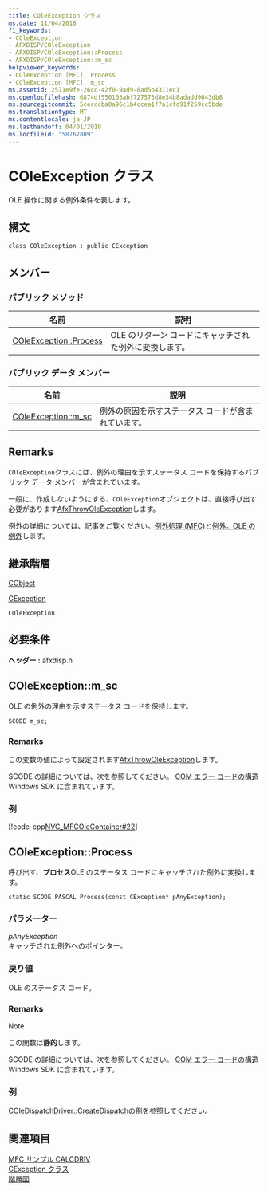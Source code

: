 ```yaml
---
title: COleException クラス
ms.date: 11/04/2016
f1_keywords:
- COleException
- AFXDISP/COleException
- AFXDISP/COleException::Process
- AFXDISP/COleException::m_sc
helpviewer_keywords:
- COleException [MFC], Process
- COleException [MFC], m_sc
ms.assetid: 2571e9fe-26cc-42f0-9ad9-8ad5b4311ec1
ms.openlocfilehash: 6874df550103abf727573d8e34b8adadd9643db8
ms.sourcegitcommit: 5cecccba0a96c1b4ccea1f7a1cfd91f259cc5bde
ms.translationtype: MT
ms.contentlocale: ja-JP
ms.lasthandoff: 04/01/2019
ms.locfileid: "58767809"
---
```

# <a name="coleexception-class"></a>COleException クラス

OLE 操作に関する例外条件を表します。

## <a name="syntax"></a>構文

```
class COleException : public CException
```

## <a name="members"></a>メンバー

### <a name="public-methods"></a>パブリック メソッド

|名前|説明|
|----------|-----------------|
|[COleException::Process](#process)|OLE のリターン コードにキャッチされた例外に変換します。|

### <a name="public-data-members"></a>パブリック データ メンバー

|名前|説明|
|----------|-----------------|
|[COleException::m_sc](#m_sc)|例外の原因を示すステータス コードが含まれています。|

## <a name="remarks"></a>Remarks

`COleException`クラスには、例外の理由を示すステータス コードを保持するパブリック データ メンバーが含まれています。

一般に、作成しないようにする、`COleException`オブジェクトは、直接呼び出す必要があります[AfxThrowOleException](exception-processing.md#afxthrowoleexception)します。

例外の詳細については、記事をご覧ください。[例外処理 (MFC)](../../mfc/exception-handling-in-mfc.md)と[例外。OLE の例外](../../mfc/exceptions-ole-exceptions.md)します。

## <a name="inheritance-hierarchy"></a>継承階層

[CObject](../../mfc/reference/cobject-class.md)

[CException](../../mfc/reference/cexception-class.md)

`COleException`

## <a name="requirements"></a>必要条件

**ヘッダー :** afxdisp.h

##  <a name="m_sc"></a>  COleException::m_sc

OLE の例外の理由を示すステータス コードを保持します。

```
SCODE m_sc;
```

### <a name="remarks"></a>Remarks

この変数の値によって設定されます[AfxThrowOleException](exception-processing.md#afxthrowoleexception)します。

SCODE の詳細については、次を参照してください。 [COM エラー コードの構造](/windows/desktop/com/structure-of-com-error-codes)Windows SDK に含まれています。

### <a name="example"></a>例

[!code-cpp[NVC_MFCOleContainer#22](../../mfc/codesnippet/cpp/coleexception-class_1.cpp)]

##  <a name="process"></a>  COleException::Process

呼び出す、**プロセス**OLE のステータス コードにキャッチされた例外に変換します。

```
static SCODE PASCAL Process(const CException* pAnyException);
```

### <a name="parameters"></a>パラメーター

*pAnyException*<br/>
キャッチされた例外へのポインター。

### <a name="return-value"></a>戻り値

OLE のステータス コード。

### <a name="remarks"></a>Remarks

> [!NOTE]
>  この関数は**静的**します。

SCODE の詳細については、次を参照してください。 [COM エラー コードの構造](/windows/desktop/com/structure-of-com-error-codes)Windows SDK に含まれています。

### <a name="example"></a>例

  [COleDispatchDriver::CreateDispatch](../../mfc/reference/coledispatchdriver-class.md#createdispatch)の例を参照してください。

## <a name="see-also"></a>関連項目

[MFC サンプル CALCDRIV](../../overview/visual-cpp-samples.md)<br/>
[CException クラス](../../mfc/reference/cexception-class.md)<br/>
[階層図](../../mfc/hierarchy-chart.md)
